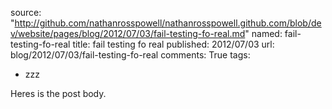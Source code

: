 source: "http://github.com/nathanrosspowell/nathanrosspowell.github.com/blob/dev/website/pages/blog/2012/07/03/fail-testing-fo-real.md"
named: fail-testing-fo-real
title: fail testing fo real
published: 2012/07/03
url: blog/2012/07/03/fail-testing-fo-real
comments: True
tags:
- zzz

Heres is the post body.
